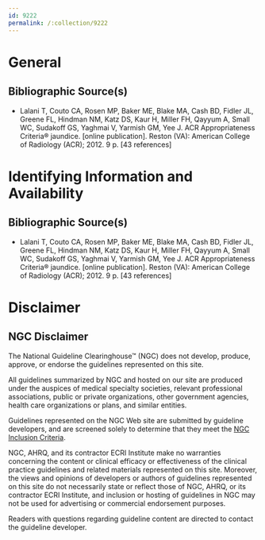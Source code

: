 ```yaml
---
id: 9222
permalink: /:collection/9222
---
```


# General

## Bibliographic Source(s)

- Lalani T, Couto CA, Rosen MP, Baker ME, Blake MA, Cash BD, Fidler JL, Greene FL, Hindman NM, Katz DS, Kaur H, Miller FH, Qayyum A, Small WC, Sudakoff GS, Yaghmai V, Yarmish GM, Yee J. ACR Appropriateness Criteria® jaundice. [online publication]. Reston (VA): American College of Radiology (ACR); 2012. 9 p. [43 references]

# Identifying Information and Availability

## Bibliographic Source(s)

- Lalani T, Couto CA, Rosen MP, Baker ME, Blake MA, Cash BD, Fidler JL, Greene FL, Hindman NM, Katz DS, Kaur H, Miller FH, Qayyum A, Small WC, Sudakoff GS, Yaghmai V, Yarmish GM, Yee J. ACR Appropriateness Criteria® jaundice. [online publication]. Reston (VA): American College of Radiology (ACR); 2012. 9 p. [43 references]

# Disclaimer

## NGC Disclaimer

The National Guideline Clearinghouse™ (NGC) does not develop, produce, approve, or endorse the guidelines represented on this site.

All guidelines summarized by NGC and hosted on our site are produced under the auspices of medical specialty societies, relevant professional associations, public or private organizations, other government agencies, health care organizations or plans, and similar entities.

Guidelines represented on the NGC Web site are submitted by guideline developers, and are screened solely to determine that they meet the [NGC Inclusion Criteria](/help-and-about/summaries/inclusion-criteria).

NGC, AHRQ, and its contractor ECRI Institute make no warranties concerning the content or clinical efficacy or effectiveness of the clinical practice guidelines and related materials represented on this site. Moreover, the views and opinions of developers or authors of guidelines represented on this site do not necessarily state or reflect those of NGC, AHRQ, or its contractor ECRI Institute, and inclusion or hosting of guidelines in NGC may not be used for advertising or commercial endorsement purposes.

Readers with questions regarding guideline content are directed to contact the guideline developer.

